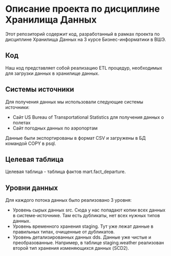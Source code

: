 # Описание проекта по дисциплине Хранилища Данных

Этот репозиторий содержит код, разработанный в рамках проекта по дисциплине Хранилища Данных на 3 курсе Бизнес-информатики в ВШЭ.

## Код

Наш код представляет собой реализацию ETL процедур, необходимых для загрузки данных в хранилище данных.

## Системы источники

Для получения данных мы использовали следующие системы источники:
- Сайт US Bureau of Transportational Statistics для получения данных о полетах
- Сайт погодных данных по аэропортам

Данные были экспортированы в формат CSV и загружены в БД командой COPY в psql.

## Целевая таблица

Целевая таблица - таблица фактов mart.fact_departure.

## Уровни данных

Для каждого потока данных было реализовано 3 уровня:
- Уровень сырых данных src. Сюда у нас попадают копии всех данных в системе-источнике. Там есть дубликаты, нет всех нужных типов данных.
- Уровень временного хранения staging. Тут уже лежат данные в правильных типах, очищенные от дубликатов.
- Уровень детализированных данных dds. Данные уже чистые и преобразованные. Например, в таблице staging.weather реализован второй тип хранения изменяющихся данных (SCD2).

